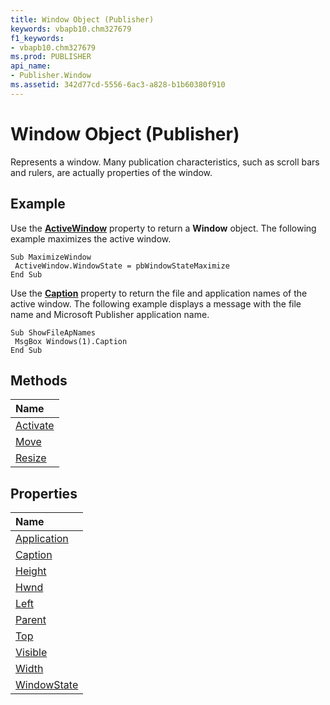 ```yaml
---
title: Window Object (Publisher)
keywords: vbapb10.chm327679
f1_keywords:
- vbapb10.chm327679
ms.prod: PUBLISHER
api_name:
- Publisher.Window
ms.assetid: 342d77cd-5556-6ac3-a828-b1b60380f910
---
```



# Window Object (Publisher)

Represents a window. Many publication characteristics, such as scroll bars and rulers, are actually properties of the window.
 


## Example

Use the  **[ActiveWindow](application-activewindow-property-publisher.md)** property to return a **Window** object. The following example maximizes the active window.
 

 

```
Sub MaximizeWindow 
 ActiveWindow.WindowState = pbWindowStateMaximize 
End Sub
```

Use the  **[Caption](window-caption-property-publisher.md)** property to return the file and application names of the active window. The following example displays a message with the file name and Microsoft Publisher application name.
 

 



```
Sub ShowFileApNames 
 MsgBox Windows(1).Caption 
End Sub
```


## Methods



|**Name**|
|:-----|
|[Activate](window-activate-method-publisher.md)|
|[Move](window-move-method-publisher.md)|
|[Resize](window-resize-method-publisher.md)|

## Properties



|**Name**|
|:-----|
|[Application](window-application-property-publisher.md)|
|[Caption](window-caption-property-publisher.md)|
|[Height](window-height-property-publisher.md)|
|[Hwnd](window-hwnd-property-publisher.md)|
|[Left](window-left-property-publisher.md)|
|[Parent](window-parent-property-publisher.md)|
|[Top](window-top-property-publisher.md)|
|[Visible](window-visible-property-publisher.md)|
|[Width](window-width-property-publisher.md)|
|[WindowState](window-windowstate-property-publisher.md)|

